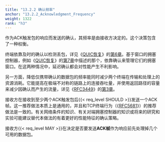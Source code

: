 ```yaml
---
title: "13.2.2 确认频率"
anchor: "13.2.2_Acknowledgment_Frequency"
weight: 1322
rank: "h3"
---
```


作为ACK触发包的响应而发送的确认，其频率是由接收方决定的。这个决策包含了一种权衡。

终端依靠及时的确认以检测丢包，详见《[QUIC恢复](../RFC9002_Chinese_Simplified)》的[第6章](../RFC9002_Chinese_Simplified/#6_Loss_Detection)。基于窗口的拥塞控制器，例如《[QUIC恢复](../RFC9002_Chinese_Simplified)》的[第7章](../RFC9002_Chinese_Simplified/#7_Congestion_Control)中描述的那个，依靠确认来管理它们的拥塞窗口。在这两种情况中，延迟确认都会对性能产生不利影响。

另一方面，降低仅携带确认的数据包的频率能同时减少两个终端在传输和处理上的资源消耗。它能提高在极端不对称的链路上的连接吞吐量，并使用返回路径的容量来减少因确认而产生的流量，详见《[RFC3449](https://www.rfc-editor.org/info/rfc3449)》的[第3章](https://www.rfc-editor.org/rfc/rfc3449.html#section-3)。

接收方在接收到至少两个ACK触发包后{{< req_level SHOULD >}}发送一个ACK帧。这一推荐做法本质上是通用的，并且和TCP终端行为（《[RFC5681](https://www.rfc-editor.org/info/rfc5681)》）的推荐做法是一致的。有关网络条件的知识、有关对端拥塞控制器的知识或将来的研究和实验可能建议替代本做法的有着更好的性能特征的确认策略。

接收方{{< req_level MAY >}}在决定是否要发送**ACK帧**作为响应前先处理掉几个可用的数据包。
